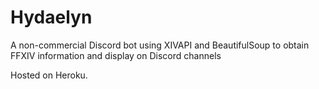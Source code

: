 # Hydaelyn
A non-commercial Discord bot using XIVAPI and BeautifulSoup to obtain FFXIV information and display on Discord channels

Hosted on Heroku.
